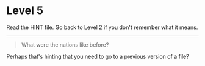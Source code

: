 # Level 5

Read the HINT file. Go back to Level 2 if you don't remember what it 
means.

* * *

> What were the nations like before?

Perhaps that's hinting that you need to go to a previous version of a 
file?
